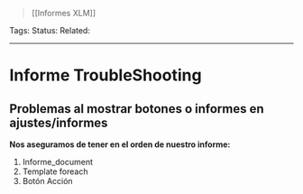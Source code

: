 > [[Informes XLM]]

Tags: 
Status: 
Related: 

___

# Informe TroubleShooting

## Problemas al mostrar botones o informes en ajustes/informes

**Nos aseguramos de tener en el orden de nuestro informe:**
1. Informe_document
2. Template foreach
3. Botón Acción

